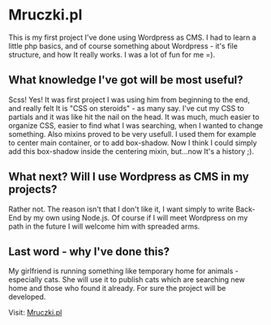 # Mruczki.pl

This is my first project I've done using Wordpress as CMS. I had to learn a little php basics, and of course something about Wordpress - it's file structure, and how It really works. I was a lot of fun for me =).

## What knowledge I've got will be most useful?

Scss! Yes! It was first project I was using him from beginning to the end, and really felt It is "CSS on steroids" - as many say.
I've cut my CSS to partials and it was like hit the nail on the head. It was much, much easier to organize CSS, easier to find what I was searching, when I wanted to change something.
Also mixins proved to be very usefull. I used them for example to center main container, or to add box-shadow. Now I think I could simply add this box-shadow inside the centering mixin, but...now It's a history ;).

## What next? Will I use Wordpress as CMS in my projects?

Rather not. The reason isn't that I don't like it, I want simply to write Back-End by my own using Node.js. Of course if I will meet Wordpress on my path in the future I will welcome him with spreaded arms.

## Last word - why I've done this?

My girlfriend is running something like temporary home for animals - especially cats. She will use it to publish cats which are searching new home and those who found it already.
For sure the project will be developed.

Visit: [Mruczki.pl](https://mruczki.pl)





